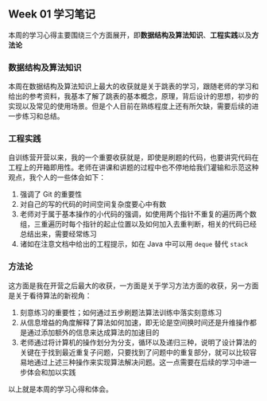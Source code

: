 ## Week 01 学习笔记

本周的学习心得主要围绕三个方面展开，即**数据结构及算法知识**、**工程实践**以及**方法论**

### 数据结构及算法知识

本周在数据结构及算法知识上最大的收获就是关于跳表的学习，跟随老师的学习和给出的参考资料，我基本了解了跳表的基本概念，原理，背后设计的思想，初步的实现以及常见的使用场景。但是个人目前在熟练程度上还有所欠缺，需要后续的进一步练习和总结。

### 工程实践

自训练营开营以来，我的一个重要收获就是，即使是刷题的代码，也要讲究代码在工程上的开箱即用性。老师在讲课和讲题的过程中也不停地给我们灌输和示范这种观点，我个人的一些体会如下：

1. 强调了 Git 的重要性
2. 对自己的写的代码的时间空间复杂度要心中有数
3. 老师对于属于基本操作的小代码的强调，如使用两个指针不重复的遍历两个数组，三重遍历时每个指针的起止位置以及如何加入去重判断，相关的代码已经总结出来，需要经常练习
4. 诸如在注意文档中给出的工程提示，如在 Java 中可以用 `deque` 替代 `stack`

### 方法论

这方面是我在开营之后最大的收获，一方面是关于学习方法方面的收获，另一方面是关于看待算法的新视角：

1. 刻意练习的重要性；如何通过五步刷题法算法训练中落实刻意练习
2. 从信息增益的角度解释了算法如何加速，即无论是空间换时间还是升维操作都是通过添加额外的信息来达成算法的加速目的
3. 老师通过将计算机的操作划分为分支，循环以及递归三种，说明了设计算法的关键在于找到最近重复子问题，只要找到了问题中的重复部分，就可以比较容易地通过上述三种操作来实现算法解决问题。这一点需要在后续的学习中进一步体会和加以实践

以上就是本周的学习心得和体会。
